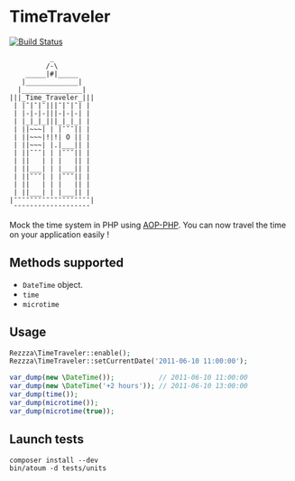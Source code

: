 TimeTraveler
===========

[![Build Status](https://secure.travis-ci.org/rezzza/TimeTraveler.png)](http://travis-ci.org/rezzza/TimeTraveler)

`````
          _
         /-\
    _____|#|_____
   |_____________|
  |_______________|
|||_Time_Traveler_|||
 | |¯|¯|¯|||¯|¯|¯| |
 | |-|-|-|||-|-|-| |
 | |_|_|_|||_|_|_| |
 | ||~~~| | |¯¯¯|| |
 | ||~~~|!|!| O || |
 | ||~~~| |.|___|| |
 | ||¯¯¯| | |¯¯¯|| |
 | ||   | | |   || |
 | ||___| | |___|| |
 | ||¯¯¯| | |¯¯¯|| |
 | ||   | | |   || |
 | ||___| | |___|| |
|¯¯¯¯¯¯¯¯¯¯¯¯¯¯¯¯¯¯¯|
 ¯¯¯¯¯¯¯¯¯¯¯¯¯¯¯¯¯¯¯
`````

Mock the time system in PHP using [AOP-PHP](https://github.com/AOP-PHP/AOP). You can now travel the time on your application easily !


Methods supported
-----------------

- `DateTime` object.
- `time`
- `microtime`

Usage
-----

```php
Rezzza\TimeTraveler::enable();
Rezzza\TimeTraveler::setCurrentDate('2011-06-10 11:00:00');

var_dump(new \DateTime());           // 2011-06-10 11:00:00
var_dump(new \DateTime('+2 hours')); // 2011-06-10 13:00:00
var_dump(time());
var_dump(microtime());
var_dump(microtime(true));
```


Launch tests
------------

```
composer install --dev
bin/atoum -d tests/units
```
